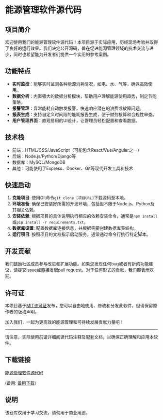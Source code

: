 # 能源管理软件源代码

## 项目简介
欢迎使用我们的能源管理软件源代码！本项目源于实际应用，历经现场考验并取得了良好的运行效果。我们决定公开源码，旨在促进能源管理领域的技术交流与进步，同时也希望能为开发者们提供一个实用的参考案例。

## 功能特点
- **实时监控**：能够实时监测各种能源消耗情况，如电、水、气等，确保高效使用。
- **数据分析**：内置强大的数据分析模块，帮助用户理解能源使用趋势，制定节能策略。
- **报警管理**：异常能耗自动触发报警，快速响应潜在的浪费或故障问题。
- **报表生成**：支持自定义时间段的能耗报告生成，便于财务核算和合规性审查。
- **用户管理界面**：直观易用的UI设计，让管理员轻松配置和查看数据。

## 技术栈
- 前端：HTML/CSS/JavaScript（可能包含React/Vue/Angular之一）
- 后端：Node.js/Python/Django等
- 数据库：MySQL/MongoDB
- 其他：可能使用了Express、Docker、Git等现代开发工具和技术

## 快速启动
1. **克隆项目**: 使用Git命令`git clone [项目URL]`下载源码至本地。
2. **环境准备**: 确保已安装好所需的开发环境，包括但不限于Node.js、Python及其相关依赖。
3. **安装依赖**: 根据项目的具体说明执行相应的依赖安装命令，通常是`npm install`或`pip install -r requirements.txt`。
4. **数据库设置**: 配置数据库连接信息，并根据需要创建数据库表结构。
5. **运行项目**: 按照项目的文档指示启动服务，通常通过命令行执行特定脚本。

## 开发贡献
我们鼓励社区成员参与改进和扩展功能。如果您发现任何bug或者有新的功能建议，请提交issue或直接发起pull request。对于任何形式的贡献，我们都表示欢迎。

## 许可证
本项目基于[MIT许可证](LICENSE)发布，您可以自由地使用、修改和分发此软件，但请保留原作者的版权声明。

加入我们，一起为更高效的能源管理和可持续发展贡献力量吧！

---

请注意，实际使用前请详细阅读代码注释及配套文档，以确保正确理解和应用本软件。

## 下载链接
[能源管理软件源代码](https://pan.quark.cn/s/a079e075b815) 

(备用: [备用下载](https://pan.baidu.com/s/151SBcW066WjBL0UYVnsoAQ?pwd=1234))

## 说明

该仓库仅用于学习交流，请勿用于商业用途。

